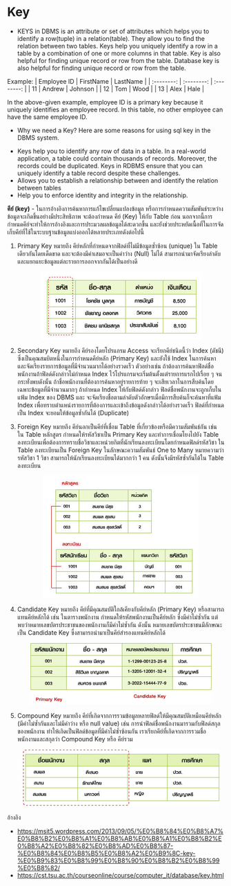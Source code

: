 # Key

- KEYS in DBMS is an attribute or set of attributes which helps you to identify a row(tuple) in a relation(table). They allow you to find the relation between      two tables. Keys help you uniquely identify a row in a table by a combination of one or more columns in that table. Key is also helpful for finding unique        record or row from the table. Database key is also helpful for finding unique record or row from the table.

Example:
| Employee ID | FirstName |  LastName |
| :--------: | :--------: | :--------: |
|   11   |   Andrew   |    Johnson   |
|   12   |   Tom   |    Wood   |
|   13   |   Alex   |    Hale   |

In the above-given example, employee ID is a primary key because it uniquely identifies an employee record. In this table, no other employee can have the same     employee ID.

- Why we need a Key?
  Here are some reasons for using sql key in the DBMS system.

+ Keys help you to identify any row of data in a table. In a real-world application, a table could contain thousands of records. Moreover,
  the records could be duplicated. Keys in RDBMS ensure that you can uniquely identify a table record despite these challenges.
+ Allows you to establish a relationship between and identify the relation between tables
+ Help you to enforce identity and integrity in the relationship.













































**คีย์ (key)**
    - ในการอ้างอิงการค้นหาการแก้ไขเปลี่ยนแปลงข้อมูล หรือการกำหนดความสัมพันธ์ระหว่างข้อมูลจะเกิดขึ้นอย่างมีประสิทธิภาพ 
   จะต้องกำหนด คีย์ (Key) ให้กับ Table ก่อน นอกจากนี้การกำหนดคีย์จะทำให้การอ้างอิงและการประมวลผลข้อมูลได้สะดวกขึ้น
   และยังช่วยประหยัดเนื้อที่ในการจัดเก็บคีย์ที่ใช้ในระบบฐานข้อมูลแบ่งออกได้หลายประเภทดังต่อไปนี้
  1. Primary Key หมายถึง คีย์หลักที่กำหนดจากฟิลด์ที่ไม่มีข้อมูลซ้ำซ้อน (unique) ใน Table เดียวกันโดยเด็ดขาด
     และจะต้องมีค่าเสมอจะเป็นค่าว่าง (Null) ไม่ได้ สามารถนำมาจัดเรียงลำดับและแยกแยะข้อมูลแต่ละรายการออกจากกันได้เป็นอย่างดี
     <p align="center">
         <img src="img/primary.jpg" />
     </p>
  2. Secondary Key หมายถึง คีย์รองโดยโปรแกรม Access จะเรียกคีย์ชนิดนี้ว่า Index (ดัชนี) ซึ่งเป็นคุณสมบิตหนึ่งในการกำหนดคีย์หลัก (Primary Key)
     และยังใช้ Index ในการค้นหาและจัดเรียงรายการข้อมูลที่มีจำนวนมากได้อย่างรวดเร็ว ตัวอย่างเช่น ถ้าต้องการค้นหาฟิลด์ชื่อพนักงานถ้าฟิลด์ดังกล่าวไม่กำหนด Index
     ไว้โปรแกรมจะเริ่มต้นตั้งแต่รายการแรกไปเรื่อย ๆ จนกระทั่งพบดังนั้น ถ้าชื่อพนักงานที่ต้องการค้นหาอยู่รายการท้าย ๆ จะเสียเวลาในการสืบค้นโดยเฉพาะข้อมูลที่มีจำนวนมากๆ
     ถ้ากำหนด Index ให้กับฟิลด์ดังกล่าว ฟิลด์ชื่อพนักงานจะถูกเก็บในแฟ้ม Index ของ DBMS และ จะจัดเรียงชื่อตามลำดับตัวอักษรเมื่อมีการสืบค้นก็จะค้นหาที่แฟ้ม Index
     เพื่อทราบตำแหน่งรายการที่ต้องการและเข้าถึงข้อมูลดังกล่าวได้อย่างรวดเร็ว ฟิลด์ที่กำหนดเป็น Index จะยอมให้ข้อมูลซ้ำกันได้ (Duplicate)
     
  3. Foreign Key หมายถึง คีย์นอกเป็นคีย์ที่เชื่อม Table ที่เกี่ยวข้องหรือมีความสัมพันธ์กัน เช่น ใน Table หลักสูตร กำหนดให้รหัสวิชาเป็น Primary Key
     และทำการเชื่อมโยงไปยัง Table ลงทะเบียนเพื่อต้องการทราบชื่อวิชาและหน่วยกิตที่นักเรียนลงทะเบียนโดยกำหนดฟิลด์รหัสวิชา ใน Table ลงทะเบียนเป็น Foreign Key
     ในลักษณะความสัมพันธ์ One to Many หมายความว่ารหัสวิชา 1 วิชา สามารถให้นักเรียนลงทะเบียนได้มากกว่า 1 คน ดังนั้นจึงมีรหัสซ้ำกันได้ใน Table ลงทะเบียน
      <p align="center">
         <img src="img/foreign.jpg" />
     </p>
     
  4. Candidate Key หมายถึง คีย์ที่มีคุณสมบัติใกล้เคียงกับคีย์หลัก (Primary Key) หรือสามารถแทนคีย์หลักได้ เช่น ในตารางพนักงาน กำหนดให้รหัสพนักงานเป็นคีย์หลัก ซึ่งมีค่าไม่ซ้ำกัน
     แต่พบว่าหมายเลขบัตรประชาชนของพนักงานก็มีค่าไม่ซ้ำกัน ดังนั้น หมายเลขบัตรประชาชนมีลักษณะเป็น Candidate Key ซื่งสามารถนำมาเป็นคีย์สำรองแทนคีย์หลักได้
      <p align="center">
         <img src="img/candidate.jpg" />
     </p>
     
  5. Compound Key หมายถึง คีย์ที่เกิดจากการรวมข้อมูลหลายฟิลด์ให้มีคุณสมบัติเหมือนคีย์หลัก (มีค่าไม่ซ้ำกันและไม่มีค่าว่าง หรือ null value) เช่น การนำฟิลด์ชื่อพนักงานมารวมกับฟิลด์สกุลของพนักงาน
     ทำให้เกิดเป็นฟิลด์ข้อมูลที่มีค่าไม่ซ้ำซ้อนกัน เราเรียกคีย์ที่เกิดจากการรวมชื่อพนักงานและสกุลว่า Compound Key หรือ คีย์รวม
      <p align="center">
         <img src="img/compound.jpg" />
     </p>
     
อ้างอิง 
- https://msit5.wordpress.com/2013/09/05/%E0%B8%84%E0%B8%A7%E0%B8%B2%E0%B8%A1%E0%B8%AB%E0%B8%A1%E0%B8%B2%E0%B8%A2%E0%B8%82%E0%B8%AD%E0%B8%87-%E0%B8%84%E0%B8%B5%E0%B8%A2%E0%B9%8C-key-%E0%B9%83%E0%B8%99%E0%B8%90%E0%B8%B2%E0%B8%99%E0%B8%82/
- https://cst.tsu.ac.th/courseonline/course/computer_it/database/key.html

